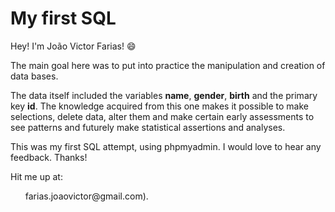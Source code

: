 <h1> My first SQL</h1>

Hey! I'm João Victor Farias! :smile:

The main goal here was to put into practice the manipulation and creation of data bases. 

The data itself included the variables **name**, **gender**, **birth** and the primary key **id**. The knowledge acquired from this one makes it possible to make selections, delete data, alter them and make certain early assessments to see patterns and futurely make statistical assertions and analyses. 

This was my first SQL attempt, using phpmyadmin. I would love to hear any feedback. Thanks!

Hit me up at: 

<ul>farias.joaovictor@gmail.com).</ul>

